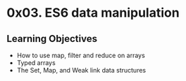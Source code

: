 # 0x03. ES6 data manipulation
## Learning Objectives
* How to use map, filter and reduce on arrays
* Typed arrays
* The Set, Map, and Weak link data structures
